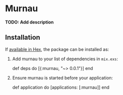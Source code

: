 # Murnau

**TODO: Add description**

## Installation

If [available in Hex](https://hex.pm/docs/publish), the package can be installed as:

  1. Add murnau to your list of dependencies in `mix.exs`:

        def deps do
          [{:murnau, "~> 0.0.1"}]
        end

  2. Ensure murnau is started before your application:

        def application do
          [applications: [:murnau]]
        end

